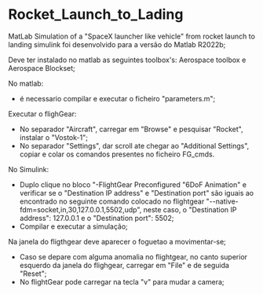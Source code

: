 # Rocket_Launch_to_Lading
MatLab Simulation of a "SpaceX launcher like vehicle" from rocket launch to landing
simulink foi desenvolvido para a versão do Matlab R2022b;

Deve ter instalado no matlab as seguintes toolbox's: Aerospace toolbox e Aerospace Blockset;

No matlab: 
- é necessario compilar e executar o ficheiro "parameters.m";

Executar o flighGear: 
- No separador "Aircraft", carregar em "Browse" e pesquisar "Rocket", instalar o "Vostok-1";
- No separador "Settings", dar scroll ate chegar ao "Additional Settings", copiar e colar os comandos presentes no ficheiro FG_cmds.

No Simulink:
- Duplo clique no  bloco "-FlightGear Preconfigured "6DoF Animation" e verificar se o "Destination IP address" e "Destination port" são iguais ao encontrado no seguinte comando colocado no flightgear "--native-fdm=socket,in,30,127.0.0.1,5502,udp", neste caso, o "Destination IP address": 127.0.0.1 e o "Destination port": 5502;
- Compilar e executar a simulação;

Na janela do fligthgear deve aparecer o foguetao a movimentar-se;
- Caso se depare com alguma anomalia no flightgear, no canto superior esquerdo da janela do flighgear, carregar em "File" e de seguida "Reset";
- No flightGear pode carregar na tecla "v" para mudar a camera;
